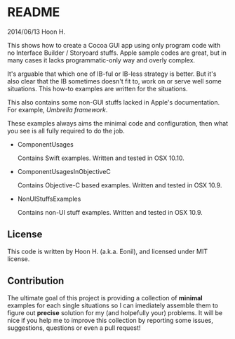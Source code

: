 README
======
2014/06/13
Hoon H.

This shows how to create a Cocoa GUI app using only program code with no Interface Builder / Storyoard
stuffs. Apple sample codes are great, but in many cases it lacks programmatic-only way and overly complex.

It's arguable that which one of IB-ful or IB-less strategy is better. But it's also clear that the IB
sometimes doesn't fit to, work on or serve well some situations. This how-to examples are written for 
the situations.



This also contains some non-GUI stuffs lacked in Apple's documentation. 
For example, *Umbrella framework*.



These examples always aims the minimal code and configuration, then what you see is all fully required
to do the job.




-	ComponentUsages 

	Contains Swift examples. Written and tested in OSX 10.10.


-	ComponentUsagesInObjectiveC

	Contains Objective-C based examples. Written and tested in OSX 10.9.


-	NonUIStuffsExamples
	
	Contains non-UI stuff examples. Written and tested in OSX 10.9.















License
-------
This code is written by Hoon H. (a.k.a. Eonil), and licensed under MIT license.



Contribution
------------
The ultimate goal of this project is providing a collection of **minimal** examples for each single situations so I can imediately assemble them to figure out **precise** solution for my (and holpefully your) problems. 
It will be nice if you help me to improve this collection by reporting some issues, suggestions, questions or even a pull request! 









